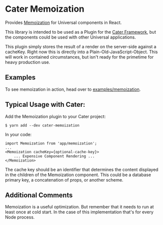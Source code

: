 # Cater Memoization

Provides [Memoization](https://en.wikipedia.org/wiki/Memoization) for Universal components in React.

This library is intended to be used as a Plugin for the [Cater Framework](www.caterjs.com), but the components could be used with other Universal applications.

This plugin simply stores the result of a render on the server-side against a cacheKey. Right now this is directly into a Plain-Old-JavaScript-Object. This will work in contained circumstances, but isn't ready for the primetime for heavy production use.

## Examples

To see memoization in action, head over to [examples/memoization](https://github.com/clashbit/cater/tree/master/examples/memoization).

## Typical Usage with Cater:

Add the Memoization plugin to your Cater project:

    $ yarn add --dev cater-memoization

In your code:

    import Memoization from 'app/memoization';
    ...
    <Memoization cacheKey={optional-cache-key}>
        ... Expensive Component Rendering ...
    </Memoization>

The cache key should be an identifier that determines the content displayed in the children of the Memoization component. This could be a database primary key, a concatenation of props, or another scheme.

## Additional Comments

Memoization is a useful optimization. But remember that it needs to run at least once at cold start. In the case of this implementation that's for every Node process.
